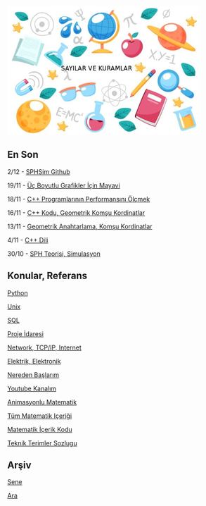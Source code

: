 
![](sk.jpg)

## En Son

2/12 - [SPHSim Github](https://github.com/burakbayramli/simsph)

19/11 - [Üç Boyutlu Grafikler İçin Mayavi](https://burakbayramli.github.io/dersblog/sk/2020/11/mayavi-3d.html)

18/11 - [C++ Programlarının Performansını Ölçmek](https://burakbayramli.github.io/dersblog/sk/2020/11/cpp-performance-olcum.html)

16/11 - [C++ Kodu, Geometrik Komşu Kordinatlar](https://github.com/burakbayramli/classnotes/blob/master/algs/algs_073_grid_hash_nn/geogrid.cpp)

13/11 - [Geometrik Anahtarlama, Komşu Kordinatlar](https://burakbayramli.github.io/dersblog/algs/algs_073_grid_hash_nn/geometrik_anahtarlama__spatial_hashing__ve_izgara__grid__ile_en_yakin_noktalari_bulmak.html)

4/11 - [C++ Dili](2020/11/cpp.md)

30/10 - [SPH Teorisi, Simulasyon](https://burakbayramli.github.io/dersblog/compscieng/compscieng_app40sph/puruzlestirilmis_parcacik_hidrodinamigi__smoothed_particle_hydrodynamics_sph_.html)


## Konular, Referans

[Python](2016/01/python-dil-ogrenimi.md)

[Unix](2020/07/unix.md)

[SQL](2012/03/sql.md)

[Proje İdaresi](2020/07/proje-idaresi.md)

[Network, TCP/IP, Internet](2000/10/network.md)

[Elektrik, Elektronik](2020/08/elektronik.md)

[Nereden Başlarım](2019/01/nereden.md)

[Youtube Kanalım](https://www.youtube.com/channel/UCMAUsgUq5ODy8kMnJlUBUdQ)

[Animasyonlu Matematik](https://www.youtube.com/channel/UCx64ou5qw0Q9LLkwE8xSNEg)

[Tüm Matematik Içeriği](https://burakbayramli.github.io/dersblog/)

[Matematik İçerik Kodu](https://github.com/burakbayramli/classnotes)

[Teknik Terimler Sozlugu](https://burakbayramli.github.io/dersblog/algs/dict/teknik_terimler_sozlugu.html)

## Arşiv

[Sene](year.md)

[Ara](ara.html)

